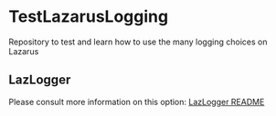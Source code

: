 # TestLazarusLogging

Repository to test and learn how to use the many logging choices on Lazarus

## LazLogger

Please consult more information on this option: [LazLogger README](LazLogger/README.md)
